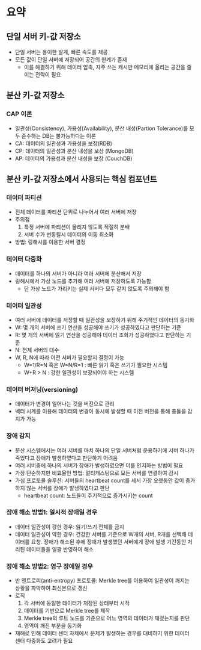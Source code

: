 # 요약

## 단일 서버 키-값 저장소

- 단일 서버는 용이한 살계, 빠른 속도를 제공
- 모든 값이 단일 서버에 저장되어 공간의 한계가 존재
  - 이를 해결하기 위해 데이터 압축, 자주 쓰는 캐시만 메모리에 올리는 공간을 줄이는 전략이 필요

## 분산 키-값 저장소

### CAP 이론

- 일관성(Consistency), 가용성(Availability), 분산 내성(Partion Tolerance)를 모두 준수하는 DB는 불가능하다는 이론
- CA: 데이터의 일관성과 가용성을 보장(RDB)
- CP: 데이터의 일관성과 분산 내성을 보상 (MongoDB)
- AP: 데이터의 가용성과 분산 내성을 보장 (CouchDB)


## 분산 키-값 저장소에서 사용되는 핵심 컴포넌트

### 데이터 파티션

- 전체 데이터를 파티션 단위로 나누어서 여러 서버에 저장
- 주의점
    1. 특정 서버에 파티션이 몰리지 않도록 적절히 분배
    2. 서버 수가 변동될시 데이터의 이동 최소화
- 방법: 링해시를 이용한 서버 결정

### 데이터 다중화

- 데이터를 하나의 서버가 아니라 여러 서버에 분산해서 저장
- 링해시에서 가상 노드를 추가해 여러 서버에 저장하도록 가능함
  - 단 가상 노드가 가리키는 실제 서버다 모두 같지 않도록 주의해야 함

### 데이터 일관성

- 여러 서버에 데이터를 저장할 때 일관성을 보장하기 위해 주기적인 데이터의 동기화
- W: 몇 개의 서버에 쓰기 연산을 성공해야 쓰기가 성공하였다고 판단하는 기준
- R: 몇 개의 서버에 읽기 연산을 성공해야 데이터 조회가 성공하였다고 판단하는 기준
- N: 전체 서버의 대수
- W, R, N에 따라 어떤 서버가 필요할지 결정이 가능
  - W=1/R=N 혹은 W=N/R=1 : 빠른 읽기 혹은 쓰기가 필요한 시스템
  - W+R > N : 강한 일관성이 보장되어야 하는 시스템

### 데이터 버저닝(versioning)

- 데이터가 변경이 일어나는 것을 버전으로 관리
- 벡터 시계를 이용해 데이터의 변경이 동시에 발생할 때 이전 버전을 통해 충돌을 감지가 가능

### 장애 감지

- 분산 시스템에서는 여러 서버를 마치 하나의 단일 서버처럼 운용하기에 서버 하나가 죽었다고 장애가 발생하였다고 판단하기 어려움
- 여러 서버중에 하나의 서버가 장애가 발생하였으면 이를 인지하는 방법이 필요
- 가장 단순하지만 비효율인 방법: 멀티캐스팅으로 모든 서버를 연결하여 감시
- 가십 프로토콜 솔루션: 서버들의 heartbeat count를 세서 가장 오랫동안 값이 증가하지 않는 서버를 장애가 발생하였다고 판단
  - heartbeat count: 노드들이 주기적으로 증가시키는 count


### 장애 해소 방법1: 일시적 장애일 경우

- 데이터 일관성이 강한 경우: 읽기/쓰기 전체를 금지
- 데이터 일관성이 약한 경우: 건강한 서버를 기준으로 W개의 서버, R개를 선택해 데이터를 요청. 장애가 해소된 후에 장애가 발생했던 서버에게 장애 발생 기간동안 처리된 데이터들을 일괄 반영하여 해소

### 장애 해소 방법2: 영구 장애일 경우

- 반 엔트로피(anti-entropy) 프로토콜: Merkle tree를 이용하여 일관성이 깨지는 상황을 파악하여 최신본으로 갱신
- 로직
    1. 각 서버에 동일한 데이터가 저장된 상태부터 시작
    2. 데이터를 기반으로 Merkle tree를 제작
    3. Merkle tree의 루트 노드를 기준으로 어느 영역의 데이터가 깨졌는지를 판단
    4. 영역이 깨진 부분을 동기화
- 재해로 인해 데이터 센터 자체에서 문제가 발생하는 경우를 대비하기 위한 데이터 센터 다중화도 고려가 필요
